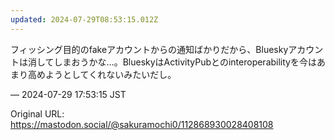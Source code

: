 ```yaml
---
updated: 2024-07-29T08:53:15.012Z
---
```


<p>フィッシング目的のfakeアカウントからの通知ばかりだから、Blueskyアカウントは消してしまおうかな…。BlueskyはActivityPubとのinteroperabilityを今はあまり高めようとしてくれないみたいだし。</p>

&mdash; 2024-07-29 17:53:15 JST

Original URL: https://mastodon.social/@sakuramochi0/112868930028408108
